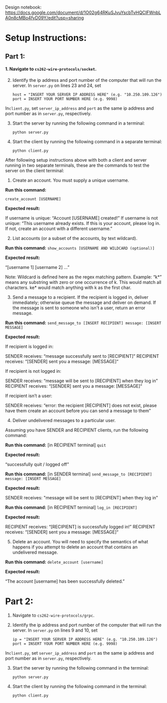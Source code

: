 Design notebook: https://docs.google.com/document/d/1O02g64RKuSJvuYscbTvHQCIFWnbLA0n8cMBo4fyD09Y/edit?usp=sharing

# Setup Instructions:

## Part 1:

#### 1. Navigate to `cs262-wire-protocols/socket`.

2. Identify the ip address and port number of the computer that will run the server. In `server.py` on lines 23 and 24, set

	``` 
	host = "INSERT YOUR SERVER IP ADDRESS HERE" (e.g. "10.250.109.126")
	port = INSERT YOUR PORT NUMBER HERE (e.g. 9998)
	``` 

In`client.py`, set `server_ip_address` and `port` as the same ip address and port number as in `server.py`, respectively. 


3. Start the server by running the following command in a terminal:

	``` python server.py ```

4. Start the client by running the following command in a separate terminal:

	``` python client.py ```


After following setup instructions above with both a client and server running in two separate terminals, these are the commands to test the server on the client terminal:


1. Create an account. You must supply a unique username.

**Run this command:**

`create_account [USERNAME]`

**Expected result:**

If username is unique: “Account [USERNAME] created!”
If username is not unique: “This username already exists. If this is your account, please log in. If not, create an account with a different username.”


2. List accounts (or a subset of the accounts, by text wildcard).

**Run this command:** `show_accounts [USERNAME AND WILDCARD (optional)]`

**Expected result:**

“[username 1] [username 2] …”

Note: Wildcard is defined here as the regex matching pattern. Example: “k*” means any substring with zero or one occurrence of k. This would match all characters. ke* would match anything with k as the first char.


3. Send a message to a recipient. If the recipient is logged in, deliver immediately; otherwise queue the message and deliver on demand. If the message is sent to someone who isn't a user, return an error message.

**Run this command:** `send_message_to [INSERT RECIPIENT] message: [INSERT MESSAGE]`

**Expected result:**

If recipient is logged in: 

SENDER receives: “message successfully sent to [RECIPIENT]”
RECIPIENT receives: “[SENDER] sent you a message: [MESSAGE]“

If recipient is not logged in: 

SENDER receives: “message will be sent to [RECIPIENT] when they log in”
RECIPIENT receives: “[SENDER] sent you a message: [MESSAGE]“

If recipient isn’t a user:

SENDER receives: “error: the recipient [RECIPIENT] does not exist, please have them create an account before you can send a message to them”


4. Deliver undelivered messages to a particular user.

Assuming you have SENDER and RECIPIENT clients, run the following command: 

**Run this command:** [in RECIPIENT terminal] `quit`

**Expected result:**

“successfully quit / logged off”

**Run this command:** [in SENDER terminal] `send_message_to [RECIPIENT] message: [INSERT MESSAGE]`

**Expected result:**

SENDER receives: "message will be sent to [RECIPIENT] when they log in"

**Run this command:** [in RECIPIENT terminal] `log_in [RECIPIENT]`

**Expected result:**

RECIPIENT receives: “[RECIPIENT] is successfully logged in!”
RECIPIENT receives: “[SENDER] sent you a message: [MESSAGE]“


5. Delete an account. You will need to specify the semantics of what happens if you attempt to delete an account that contains an undelivered message.

**Run this command:** `delete_account [username]`

**Expected result:** 

“The account [username] has been successfully deleted.”


# Part 2:

1. Navigate to `cs262-wire-protocols/grpc`.

2. Identify the ip address and port number of the computer that will run the server. In `server.py` on lines 9 and 10, set

	``` 
	ip = "INSERT YOUR SERVER IP ADDRESS HERE" (e.g. "10.250.109.126")
	port = INSERT YOUR PORT NUMBER HERE (e.g. 9998)
	``` 

In`client.py`, set `server_ip_address` and `port` as the same ip address and port number as in `server.py`, respectively. 


3. Start the server by running the following command in the terminal:

	``` python server.py ```

4. Start the client by running the following command in the terminal:

	``` python client.py ```